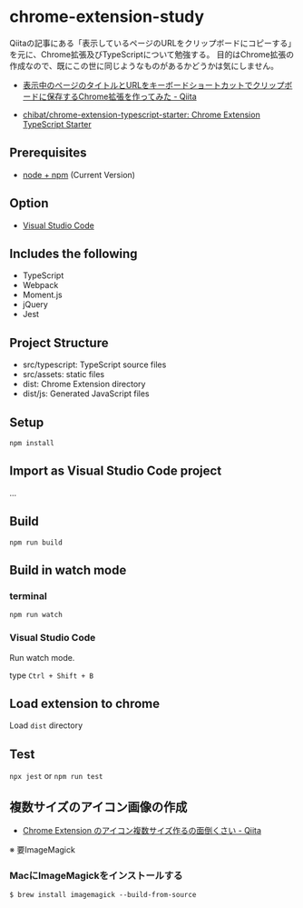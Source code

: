 # chrome-extension-study

Qiitaの記事にある「表示しているページのURLをクリップボードにコピーする」を元に、Chrome拡張及びTypeScriptについて勉強する。
目的はChrome拡張の作成なので、既にこの世に同じようなものがあるかどうかは気にしません。

- [表示中のページのタイトルとURLをキーボードショートカットでクリップボードに保存するChrome拡張を作ってみた - Qiita](https://qiita.com/satake_masaki/items/def09ca51731efa2826f)

- [chibat/chrome-extension-typescript-starter: Chrome Extension TypeScript Starter](https://github.com/chibat/chrome-extension-typescript-starter)


## Prerequisites

* [node + npm](https://nodejs.org/) (Current Version)

## Option

* [Visual Studio Code](https://code.visualstudio.com/)

## Includes the following

* TypeScript
* Webpack
* Moment.js
* jQuery
* Jest

## Project Structure

* src/typescript: TypeScript source files
* src/assets: static files
* dist: Chrome Extension directory
* dist/js: Generated JavaScript files


## Setup

```
npm install
```

## Import as Visual Studio Code project

...

## Build

```
npm run build
```

## Build in watch mode

### terminal

```
npm run watch
```

### Visual Studio Code

Run watch mode.

type `Ctrl + Shift + B`

## Load extension to chrome

Load `dist` directory

## Test
`npx jest` or `npm run test`


## 複数サイズのアイコン画像の作成

- [Chrome Extension のアイコン複数サイズ作るの面倒くさい - Qiita](https://qiita.com/ygkn/items/efa1e311006f5c900123)

※ 要ImageMagick

### MacにImageMagickをインストールする

```shell
$ brew install imagemagick --build-from-source
```